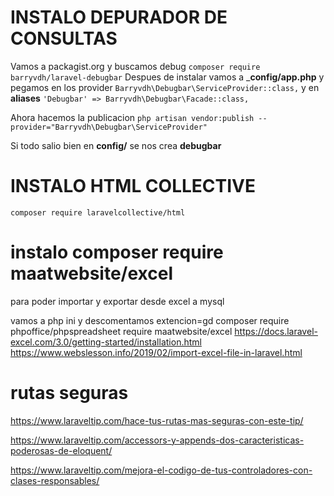 # INSTALO DEPURADOR DE CONSULTAS
Vamos a packagist.org y buscamos debug
`composer require barryvdh/laravel-debugbar`
Despues de instalar  vamos a ___config/app.php__ y pegamos en los provider `Barryvdh\Debugbar\ServiceProvider::class,`
y en __aliases__ `'Debugbar' => Barryvdh\Debugbar\Facade::class,`

Ahora hacemos la publicacion `php artisan vendor:publish --provider="Barryvdh\Debugbar\ServiceProvider"`

Si todo salio bien en __config/__ se nos crea __debugbar__

# INSTALO HTML COLLECTIVE
`composer require laravelcollective/html`

# instalo composer require maatwebsite/excel
para poder importar y exportar desde excel a mysql

vamos a php ini y descomentamos extencion=gd
composer require phpoffice/phpspreadsheet
require maatwebsite/excel
https://docs.laravel-excel.com/3.0/getting-started/installation.html
https://www.webslesson.info/2019/02/import-excel-file-in-laravel.html

# rutas seguras 
https://www.laraveltip.com/hace-tus-rutas-mas-seguras-con-este-tip/

https://www.laraveltip.com/accessors-y-appends-dos-caracteristicas-poderosas-de-eloquent/

https://www.laraveltip.com/mejora-el-codigo-de-tus-controladores-con-clases-responsables/